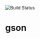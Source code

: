 ![Build Status](https://travis-ci.com/mtumilowicz/gson.svg?token=PwyvjePQ7aiAX51hSYLE&branch=master)
# gson

